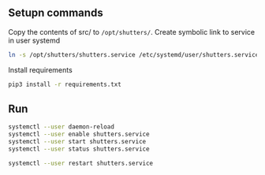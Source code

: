 ## Setupn commands

Copy the contents of src/ to ```/opt/shutters/```. Create symbolic link to service in user systemd 
```bash
ln -s /opt/shutters/shutters.service /etc/systemd/user/shutters.service
```

Install requirements 
```bash
pip3 install -r requirements.txt
```


## Run
```bash
systemctl --user daemon-reload
systemctl --user enable shutters.service
systemctl --user start shutters.service
systemctl --user status shutters.service
```

```bash
systemctl --user restart shutters.service
```